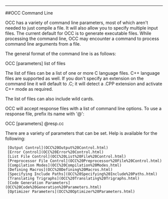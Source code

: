 ****


##OCC Command Line

 
 OCC has a variety of command line parameters, most of which aren't needed to just compile a file.  It will also allow you to specify multiple input files.  The current default for OCC is to generate executable files.  While processing the command line, OCC may encounter a command to process command line arguments from a file.
 
 The general format of the command line is as follows:
 
 OCC \[parameters\]  list of files
 
 The list of files can be a list of one or more C language files.  C++ language files are supported as well.  If you don't specify an extension on the command line it will default to .C; it will detect a .CPP extension and activate C++ mode as required.

The list of files can also include wild cards.
 
 OCC will accept response files with a list of command line options.  To use a response file, prefix its name with '@':
 
 OCC \[parameters\] @resp.cc
 
 There are a variety of parameters that can be set.  Help is available for the following:
 
     [Output Control](OCC%20Output%20Control.html)
     [Error Control](OCC%20Error%20Control.html)
     [List File Control](OCC%20List%20File%20Control.html)
     [Preprocessor File Control](OCC%20Preprocessor%20File%20Control.html)
     [Compilation Modes](OCC%20Compilation%20Modes.html)
     [Defining Macros](OCC%20Defining%20Macros.html)
     [Specifying Include Paths](OCC%20Specifying%20Include%20Paths.html)
     [Translating Trigraphs](OCC%20Translating%20Trigraphs.html)
     [Code Generation Parameters](OCC%20Code%20Generation%20Parameters.html)
     [Optimizer Parameters](OCC%20Optimizer%20Parameters.html)
 
 